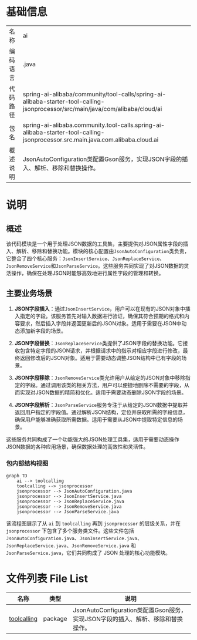 # 基础信息

|      |      |
|------|------|
| 名称 | ai |
| 编码语言 | .java |
| 代码路径 | spring-ai-alibaba/community/tool-calls/spring-ai-alibaba-starter-tool-calling-jsonprocessor/src/main/java/com/alibaba/cloud/ai |
| 包名 | spring-ai-alibaba.community.tool-calls.spring-ai-alibaba-starter-tool-calling-jsonprocessor.src.main.java.com.alibaba.cloud.ai |
| 概述说明 | JsonAutoConfiguration类配置Gson服务，实现JSON字段的插入、解析、移除和替换操作。 |

# 说明

## 概述

该代码模块是一个用于处理JSON数据的工具集，主要提供对JSON属性字段的插入、解析、移除和替换功能。模块的核心配置由`JsonAutoConfiguration`类负责，它整合了四个核心服务：`JsonInsertService`、`JsonReplaceService`、`JsonRemoveService`和`JsonParseService`。这些服务共同实现了对JSON数据的灵活操作，确保在处理JSON时能够高效地进行属性字段的管理和转换。

## 主要业务场景

1. **JSON字段插入**：通过`JsonInsertService`，用户可以在现有的JSON对象中插入指定的字段。该服务首先对输入数据进行验证，确保其符合预期的格式和内容要求，然后插入字段并返回更新后的JSON对象。适用于需要在JSON中动态添加新字段的场景。

2. **JSON字段替换**：`JsonReplaceService`类提供了JSON字段的替换功能。它接收包含特定字段的JSON请求，并根据请求中的指示对相应字段进行修改，最终返回修改后的JSON对象。适用于需要动态调整JSON结构中已有字段的场景。

3. **JSON字段移除**：`JsonRemoveService`类允许用户从给定的JSON对象中移除指定的字段。通过调用该类的相关方法，用户可以便捷地删除不需要的字段，从而实现对JSON数据的精简和优化。适用于需要动态删除JSON字段的场景。

4. **JSON字段解析**：`JsonParseService`服务专注于从给定的JSON数据中提取并返回用户指定的字段值。通过解析JSON结构，定位并获取所需的字段信息，确保用户能够准确获取所需数据。适用于需要从JSON中提取特定信息的场景。

这些服务共同构成了一个功能强大的JSON处理工具集，适用于需要动态操作JSON数据的各种应用场景，确保数据处理的高效性和灵活性。


### 包内部结构视图

```mermaid
graph TD
    ai --> toolcalling
    toolcalling --> jsonprocessor
    jsonprocessor --> JsonAutoConfiguration.java
    jsonprocessor --> JsonInsertService.java
    jsonprocessor --> JsonReplaceService.java
    jsonprocessor --> JsonRemoveService.java
    jsonprocessor --> JsonParseService.java
```

该流程图展示了从 `ai` 到 `toolcalling` 再到 `jsonprocessor` 的层级关系，并在 `jsonprocessor` 下包含了多个服务类文件。这些文件包括 `JsonAutoConfiguration.java`、`JsonInsertService.java`、`JsonReplaceService.java`、`JsonRemoveService.java` 和 `JsonParseService.java`，它们共同构成了 JSON 处理的核心功能模块。

# 文件列表 File List

| 名称   | 类型  | 说明 |
|-------|------|-------------|
| [toolcalling](toolcalling/_module.md) | package | JsonAutoConfiguration类配置Gson服务，实现JSON字段的插入、解析、移除和替换操作。 |


